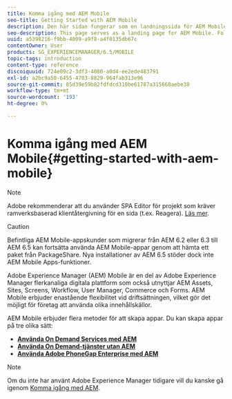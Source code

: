 ```yaml
---
title: Komma igång med AEM Mobile
seo-title: Getting Started with AEM Mobile
description: Den här sidan fungerar som en landningssida för AEM Mobile. Följ den här sidan som utgångspunkt för att lära dig mer om de tre olika sätten att skapa appar.
seo-description: This page serves as a landing page for AEM Mobile. Follow this page as a starting point to learn about the three different ways for creating apps.
uuid: a5398216-f9bb-4009-a9f8-a4f0135db67c
contentOwner: User
products: SG_EXPERIENCEMANAGER/6.5/MOBILE
topic-tags: introduction
content-type: reference
discoiquuid: 724e09c2-3df3-4080-a0d4-ee2ede483791
exl-id: a2bc9a50-6455-4703-8829-964fab313e96
source-git-commit: 85d39e59b82fdfdcd310be61787a315668aebe38
workflow-type: tm+mt
source-wordcount: '193'
ht-degree: 0%

---
```


# Komma igång med AEM Mobile{#getting-started-with-aem-mobile}

>[!NOTE]
>
>Adobe rekommenderar att du använder SPA Editor för projekt som kräver ramverksbaserad klientåtergivning för en sida (t.ex. Reagera). [Läs mer](/help/sites-developing/spa-overview.md).

>[!CAUTION]
>
>Befintliga AEM Mobile-appskunder som migrerar från AEM 6.2 eller 6.3 till AEM 6.5 kan fortsätta använda AEM Mobile-appar genom att hämta ett paket från PackageShare. Nya installationer av AEM 6.5 stöder dock inte AEM Mobile Apps-funktioner.

Adobe Experience Manager (AEM) Mobile är en del av Adobe Experience Manager flerkanaliga digitala plattform som också utnyttjar AEM Assets, Sites, Screens, Workflow, User Manager, Commerce och Forms. AEM Mobile erbjuder enastående flexibilitet vid driftsättningen, vilket gör det möjligt för företag att använda olika innehållskällor.

AEM Mobile erbjuder flera metoder för att skapa appar. Du kan skapa appar på tre olika sätt:

* **[Använda On Demand Services med AEM](/help/mobile/getting-started-aem-mobile-on-demand.md)**
* **[Använda On Demand-tjänster utan AEM](https://helpx.adobe.com/digital-publishing-solution/help/aem-mobile-end-of-life-faq.html)**
* **[Använda Adobe PhoneGap Enterprise med AEM](/help/mobile/getting-started-aem-mobile-phonegap.md)**

>[!NOTE]
>
>Om du inte har använt Adobe Experience Manager tidigare vill du kanske gå igenom [Komma igång med AEM](/help/sites-deploying/deploy.md).
